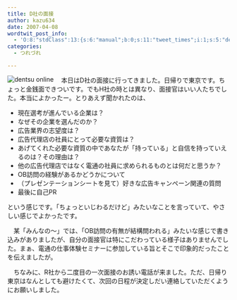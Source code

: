 ```yaml
---
title: D社の面接
author: kazu634
date: 2007-04-08
wordtwit_post_info:
  - 'O:8:"stdClass":13:{s:6:"manual";b:0;s:11:"tweet_times";i:1;s:5:"delay";i:0;s:7:"enabled";i:1;s:10:"separation";s:2:"60";s:7:"version";s:3:"3.7";s:14:"tweet_template";b:0;s:6:"status";i:2;s:6:"result";a:0:{}s:13:"tweet_counter";i:2;s:13:"tweet_log_ids";a:1:{i:0;i:2863;}s:9:"hash_tags";a:0:{}s:8:"accounts";a:1:{i:0;s:7:"kazu634";}}'
categories:
  - つれづれ

---
```

<div class="section">
<p>
<a href="http://www.dentsu.co.jp/" onclick="__gaTracker('send', 'event', 'outbound-article', 'http://www.dentsu.co.jp/', '');" target="_blank"><img align="left" alt="dentsu online" src="http://img.simpleapi.net/small/http://www.dentsu.co.jp/" border="0" /></a>
</p>
  
<p>
    　本日はD社の面接に行ってきました。日帰りで東京です。ちょっと金銭面できついです。でもH社の時とは異なり、面接官はいい人たちでした。本当によかったー。とりあえず聞かれたのは、
</p>
  
<ul>
<li>
      現在選考が進んでいる企業は？
</li>
<li>
      なぜその企業を選んだのか？
</li>
<li>
      広告業界の志望度は？
</li>
<li>
      広告代理店の社員にとって必要な資質は？
</li>
<li>
      あげてくれた必要な資質の中であなたが「持っている」と自信を持っていえるのは？その理由は？
</li>
<li>
      他の広告代理店ではなく電通の社員に求められるものとは何だと思うか？
</li>
<li>
      OB訪問の経験があるかどうかについて
</li>
<li>
      （プレゼンテーションシートを見て）好きな広告キャンペーン関連の質問
</li>
<li>
      最後に自己PR
</li>
</ul>
  
<p>
    という感じです。「ちょっといじわるだけど」みたいなことを言っていて、やさしい感じでよかったです。
</p>
  
<p>
    　某「みんなの～」では、「OB訪問の有無が結構問われる」みたいな感じで書き込みがありましたが、自分の面接官は特にこだわっている様子はありませんでした。まぁ、電通の仕事体験セミナーに参加している旨とそこで印象的だったことを伝えましたが。
</p>
  
<p>
    　ちなみに、R社から二度目の一次面接のお誘い電話が来ました。ただ、日帰り東京はなんとしても避けたくて、次回の日程が決定しだい連絡していただくようにお願いしました。
</p>
</div>
